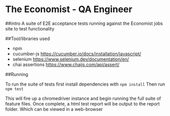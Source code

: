 # The Economist - QA Engineer

##intro 
A suite of E2E acceptance  tests running against the Economist jobs site to test functionality

##Tool/libraries used
- npm
- cucumber-js <https://cucumber.io/docs/installation/javascript/>
- selenium <https://www.selenium.dev/documentation/en/>
- chai assertions <https://www.chaijs.com/api/assert/>

##Running

To run the suite of tests first install dependencies with `npm install`
Then run `npm test`

This will fire up a chromedriver instance and begin running the full suite of feature files.
Once complete, a html test report will be output to the report folder. Which can be viewed in a web-browser